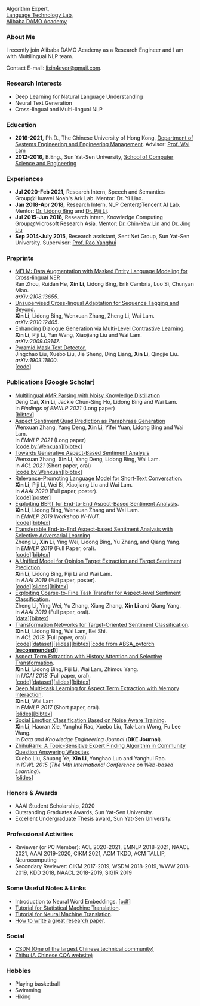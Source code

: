 Algorithm Expert,  
[Language Technology Lab](https://damo.alibaba.com/labs/language-technology),  
[Alibaba DAMO Academy](https://damo.alibaba.com/)

### About Me
I recently join Alibaba DAMO Academy as a Research Engineer and I am with Multilingual NLP team.
<!--~~I am a fifth-year Ph.D. student at [CUHK Text Mining Group](http://www1.se.cuhk.edu.hk/~textmine/). My advisor is [Prof. Wai Lam](http://www.se.cuhk.edu.hk/people/wlam.html). Prior to joining in CUHK, I obtained my B.Eng. degree from School of Data and Computer Science, Sun Yat-Sen University in 2016. It's my honor having worked with [Prof. Yanghui Rao](http://sdcs.sysu.edu.cn/node/2471) from SYSU, [Dr. Chin-Yew Lin](https://www.microsoft.com/en-us/research/people/cyl/) from Microsoft Research Asia, [Dr. Jing Liu](http://www.machinereading.ai/) from Baidu NLP, [Dr. Lidong Bing](http://www.cs.cmu.edu/~lbing/) from Alibaba Damo Academy and Dr. {[Piji Li](http://lipiji.com/), [Bei Shi](https://scholar.google.com.hk/citations?user=UJ_tgMYAAAAJ&hl=zh-CN), [Wei Bi](https://scholar.google.com/citations?user=aSJcgQMAAAAJ&hl=zh-CN), Yan Wang, [Xiaojiang Liu](https://scholar.google.com/citations?user=ukdqC6IAAAAJ&hl=zh-CN)} from Tencent AI Lab, Dr. Yi Liao from Huawei Noah's ARK Lab.~~-->

Contact E-mail: [lixin4ever@gmail.com](mailto:lixin4ever@gmail.com).

### Research Interests 
* Deep Learning for Natural Language Understanding
* Neural Text Generation
* Cross-lingual and Multi-lingual NLP

### Education
* **2016-2021,**    Ph.D., The Chinese University of Hong Kong, [Department of Systems Engineering and Engineering Management](http://www.se.cuhk.edu.hk/). Advisor: [Prof. Wai Lam](http://www.se.cuhk.edu.hk/people/wlam.html)
* **2012-2016,**    B.Eng., Sun Yat-Sen University, [School of Computer Science and Engineering](http://sdcs.sysu.edu.cn/)

### Experiences
* **Jul 2020-Feb 2021,**    Research Intern, Speech and Semantics Group@Huawei Noah's Ark Lab. Mentor: Dr. Yi Liao.
* **Jan 2018-Apr 2018,**    Research Intern, NLP Center@Tencent AI Lab. Mentor: [Dr. Lidong Bing](http://www.cs.cmu.edu/~lbing/) and [Dr. Piji Li](http://lipiji.com/).
* **Jul 2015-Jun 2016,**    Research intern, Knowledge Computing Group@Microsoft Research Asia. Mentor: [Dr. Chin-Yew Lin](https://www.microsoft.com/en-us/research/people/cyl/) and [Dr. Jing Liu](http://www.machinereading.ai/)
* **Sep 2014-July 2015,**    Research assistant, SentiNet Group, Sun Yat-Sen University. Supervisor: [Prof. Rao Yanghui](http://sdcs.sysu.edu.cn/node/2471)

### Preprints
* [MELM: Data Augmentation with Masked Entity Language Modeling for Cross-lingual NER](https://arxiv.org/abs/2108.13655)  
Ran Zhou, Ruidan He, **Xin Li**, Lidong Bing, Erik Cambria, Luo Si, Chunyan Miao.  
_arXiv:2108.13655_.  
* [Unsupervised Cross-lingual Adaptation for Sequence Tagging and Beyond.](https://arxiv.org/abs/2010.12405)  
**Xin Li**, Lidong Bing, Wenxuan Zhang, Zheng Li, Wai Lam.  
_arXiv:2010.12405_.  
* [Enhancing Dialogue Generation via Multi-Level Contrastive Learning.](https://arxiv.org/abs/2009.09147)  
**Xin Li**, Piji Li, Yan Wang, Xiaojiang Liu and Wai Lam.  
_arXiv:2009.09147_.  
* [Pyramid Mask Text Detector.](https://arxiv.org/abs/1903.11800)  
Jingchao Liu, Xuebo Liu, Jie Sheng, Ding Liang, **Xin Li**, Qingjie Liu.  
_arXiv:1903.11800_.  
[[code](https://github.com/STVIR/PMTD)]

### Publications [[Google Scholar](https://scholar.google.com.hk/citations?user=syD9lxQAAAAJ&hl=zh-CN)]
* [Multilingual AMR Parsing with Noisy Knowledge Distillation](https://aclanthology.org/2021.findings-emnlp.237.pdf)  
Deng Cai, **Xin Li**, Jackie Chun-Sing Ho, Lidong Bing and Wai Lam.  
In _Findings of EMNLP 2021_ (Long paper)  
[[bibtex](https://aclanthology.org/2021.findings-emnlp.237.bib)]
 * [Aspect Sentiment Quad Prediction as Paraphrase Generation](https://aclanthology.org/2021.emnlp-main.726.pdf)  
Wenxuan Zhang, Yang Deng, **Xin Li**, Yifei Yuan, Lidong Bing and Wai Lam.  
In _EMNLP 2021_ (Long paper)  
[[code by Wenxuan](https://github.com/IsakZhang/ABSA-QUAD)][[bibtex](https://aclanthology.org/2021.emnlp-main.726.bib)] 
* [Towards Generative Aspect-Based Sentiment Analysis](https://aclanthology.org/2021.acl-short.64.pdf)  
Wenxuan Zhang, **Xin Li**, Yang Deng, Lidong Bing, Wai Lam.    
In _ACL 2021_ (Short paper, oral)  
[[code by Wenxuan](https://github.com/IsakZhang/Generative-ABSA)][[bibtex](https://www.aclweb.org/anthology/D19-5505.bib)]
* [Relevance-Promoting Language Model for Short-Text Conversation](https://arxiv.org/pdf/1911.11489.pdf).  
**Xin Li**, Piji Li, Wei Bi, Xiaojiang Liu and Wai Lam.  
In _AAAI 2020_ (Full paper, poster).  
[[code](https://github.com/lixin4ever/LM-Dialog)][[poster](paper/AAAI2020/poster/lixin_aaai20_poster.pdf)]
* [Exploiting BERT for End-to-End Aspect-Based Sentiment Analysis](https://arxiv.org/pdf/1910.00883.pdf).  
**Xin Li**, Lidong Bing, Wenxuan Zhang and Wai Lam.  
In _EMNLP 2019 Workshop W-NUT_.  
[[code](https://github.com/lixin4ever/BERT-E2E-ABSA)][[bibtex](https://www.aclweb.org/anthology/D19-5505.bib)]
* [Transferable End-to-End Aspect-based Sentiment Analysis with Selective Adversarial Learning](https://www.aclweb.org/anthology/D19-1466.pdf).  
Zheng Li, **Xin Li**, Ying Wei, Lidong Bing, Yu Zhang, and Qiang Yang.  
In _EMNLP 2019_ (Full Paper, oral).  
[[code](https://github.com/hsqmlzno1/Transferable-E2E-ABSA)][[bibtex](https://www.aclweb.org/anthology/D19-1466.bib)] 
* [A Unified Model for Opinion Target Extraction and Target Sentiment Prediction](https://aaai.org/ojs/index.php/AAAI/article/view/4643/4521).  
**Xin Li**, Lidong Bing, Piji Li and Wai Lam.  
In _AAAI 2019_ (Full paper, poster).  
[[code](https://github.com/lixin4ever/E2E-TBSA)][[slides](paper/AAAI2019/slides/aaai19_lixin_slides.pdf)][[bibtex](https://scholar.googleusercontent.com/scholar.bib?q=info:h-A0KmeL5u8J:scholar.google.com/&output=citation&scisdr=CgUIw1ZYEKyn7rPPsRg:AAGBfm0AAAAAXVTKqRg56WbttCzFIeLcYQPc4U83AHQ_&scisig=AAGBfm0AAAAAXVTKqRbPExBVQNFg4uY7CZdrUxz4ViXE&scisf=4&ct=citation&cd=-1&hl=zh-CN)]
* [Exploiting Coarse-to-Fine Task Transfer for Aspect-level Sentiment Classification](https://aaai.org/ojs/index.php/AAAI/article/view/4332/4210).  
Zheng Li, Ying Wei, Yu Zhang, Xiang Zhang, **Xin Li** and Qiang Yang.  
In _AAAI 2019_ (Full paper, oral).  
[[data](https://github.com/hsqmlzno1/MGAN)][[bibtex](https://scholar.googleusercontent.com/scholar.bib?q=info:U9sRIFCcv7QJ:scholar.google.com/&output=citation&scisdr=CgUIw1ZYEKyn7rPP5X8:AAGBfm0AAAAAXVTK_X9bj2TieC6RWs2RWFXzuzMVWR7p&scisig=AAGBfm0AAAAAXVTK_S1_JC8YcA9Slk0nTdFsOBdSLsnY&scisf=4&ct=citation&cd=-1&hl=zh-CN)]
* [Transformation Networks for Target-Oriented Sentiment Classification](https://www.aclweb.org/anthology/P18-1087.pdf).  
**Xin Li**, Lidong Bing, Wai Lam, Bei Shi.  
In _ACL 2018_ (Full paper, oral).  
[[code](https://github.com/lixin4ever/TNet)][[dataset](https://github.com/lixin4ever/TNet/tree/master/dataset)][[slides](paper/ACL2018/slides/acl18_lixin_slides.pdf)][[bibtex](https://www.aclweb.org/anthology/P18-1087.bib)][[code from ABSA_pytorch (**recommended**)](https://github.com/songyouwei/ABSA-PyTorch/blob/master/models/tnet_lf.py)]
* [Aspect Term Extraction with History Attention and Selective Transformation](https://www.ijcai.org/proceedings/2018/0583.pdf).  
**Xin Li**, Lidong Bing, Piji Li, Wai Lam, Zhimou Yang.  
In _IJCAI 2018_ (Full paper, oral).  
[[code](https://github.com/lixin4ever/HAST)][[dataset](https://github.com/lixin4ever/HAST/tree/master/raw_data)][[slides](paper/IJCAI2018/slides/lixin_ijcai18_slides.pdf)][[bibtex](https://dblp.org/rec/bibtex/conf/ijcai/LiBLLY18)]  
* [Deep Multi-task Learning for Aspect Term Extraction with Memory Interaction](https://www.aclweb.org/anthology/D17-1310.pdf).  
**Xin Li**, Wai Lam.  
In _EMNLP 2017_ (Short paper, oral).  
[[slides](paper/EMNLP2017/slides/EMNLP_slides.pdf)][[bibtex](https://www.aclweb.org/anthology/D17-1310.bib)]
* [Social Emotion Classification Based on Noise Aware Training](https://www.sciencedirect.com/science/article/pii/S0169023X17303506).  
**Xin Li**, Haoran Xie, Yanghui Rao, Xuebo Liu, Tak-Lam Wong, Fu Lee Wang.  
In _Data and Knowledge Engineering Journal_ (**DKE Journal**).  
* [ZhihuRank: A Topic-Sensitive Expert Finding Algorithm in Community Question Answering Websites](https://link.springer.com/content/pdf/10.1007%2F978-3-319-25515-6_15.pdf).  
Xuebo Liu, Shuang Ye, **Xin Li**, Yonghao Luo and Yanghui Rao.  
In _ICWL 2015_ (_The 14th International Conference on Web-based Learning_).  
[[slides](paper/ICWL2015/slides/icwl_2015_slides.pdf)]

### Honors & Awards
* AAAI Student Scholarship, 2020
* Outstanding Graduates Awards, Sun Yat-Sen University.
* Excellent Undergraduate Thesis award, Sun Yat-Sen University.

### Professional Activities
* Reviewer (or PC Member): ACL 2020-2021, EMNLP 2018-2021, NAACL 2021, AAAI 2019-2020, CIKM 2021, ACM TKDD, ACM TALLIP, Neurocomputing
* Secondary Reviewer: CIKM 2017-2019, WSDM 2018-2019, WWW 2018-2019, KDD 2018, NAACL 2018-2019, SIGIR 2019

### Some Useful Notes & Links
* Introduction to Neural Word Embeddings. [[pdf](notes/NWE.pdf)]
* [Tutorial for Statistical Machine Translation](http://www.lsi.upc.edu/~cristinae/CV/docs/tutorialSMTprint.pdf).
* [Tutorial for Neural Machine Translation](https://nlp.stanford.edu/projects/nmt/Luong-Cho-Manning-NMT-ACL2016-v4.pdf).
* [How to write a great research paper](https://www.microsoft.com/en-us/research/wp-content/uploads/2016/07/How-to-write-a-great-research-paper.pdf).

### Social
* [CSDN (One of the largest Chinese technical community)](http://blog.csdn.net/u010551621)
* [Zhihu (A Chinese CQA website)](https://www.zhihu.com/people/li-xin-26-75-10)

### Hobbies
* Playing basketball
* Swimming
* Hiking

